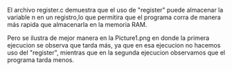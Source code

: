 El archivo register.c demuestra que el uso de "register" puede almacenar
la variable n en un registro,lo que permitira que el programa corra de manera 
más rapida que almacenarla en la memoria RAM.

Pero se ilustra de mejor manera en la Picture1.png en donde la primera 
ejecucion se observa que tarda más, ya que en esa ejecucion no hacemos uso del 
"register", mientras que en la segunda ejecucion observamos que el programa 
tarda menos.
